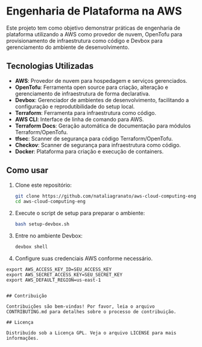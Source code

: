 # Engenharia de Plataforma na AWS

Este projeto tem como objetivo demonstrar práticas de engenharia de plataforma utilizando a AWS como provedor de nuvem, OpenTofu para provisionamento de infraestrutura como código e Devbox para gerenciamento do ambiente de desenvolvimento.

## Tecnologias Utilizadas

- **AWS**: Provedor de nuvem para hospedagem e serviços gerenciados.
- **OpenTofu**: Ferramenta open source para criação, alteração e gerenciamento de infraestrutura de forma declarativa.
- **Devbox**: Gerenciador de ambientes de desenvolvimento, facilitando a configuração e reprodutibilidade do setup local.
- **Terraform**: Ferramenta para infraestrutura como código.
- **AWS CLI**: Interface de linha de comando para AWS.
- **Terraform Docs**: Geração automática de documentação para módulos Terraform/OpenTofu.
- **tfsec**: Scanner de segurança para código Terraform/OpenTofu.
- **Checkov**: Scanner de segurança para infraestrutura como código.
- **Docker**: Plataforma para criação e execução de containers.

## Como usar

1. Clone este repositório:
   ```sh
   git clone https://github.com/nataliagranato/aws-cloud-computing-eng.git
   cd aws-cloud-computing-eng
   ```
2. Execute o script de setup para preparar o ambiente:
   ```sh
   bash setup-devbox.sh
   ```
3. Entre no ambiente Devbox:
   ```sh
   devbox shell
   ```
4. Configure suas credenciais AWS conforme necessário.

```
export AWS_ACCESS_KEY_ID=SEU_ACCESS_KEY
export AWS_SECRET_ACCESS_KEY=SEU_SECRET_KEY
export AWS_DEFAULT_REGION=us-east-1


## Contribuição

Contribuições são bem-vindas! Por favor, leia o arquivo CONTRIBUTING.md para detalhes sobre o processo de contribuição.

## Licença

Distribuído sob a Licença GPL. Veja o arquivo LICENSE para mais informações.
